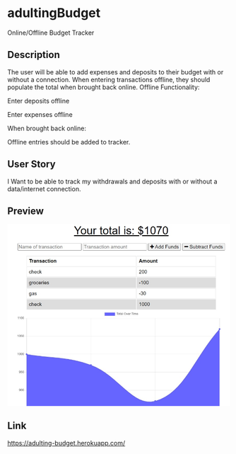 # adultingBudget
 Online/Offline Budget Tracker

## Description
The user will be able to add expenses and deposits to their budget with or without a connection. When entering transactions offline, they should populate the total when brought back online.
Offline Functionality:


Enter deposits offline


Enter expenses offline


When brought back online:

Offline entries should be added to tracker.

## User Story
I Want to be able to track my withdrawals and deposits with or without a data/internet connection.

## Preview
![Image of app](public/assets/budgetPreview.jpg)

## Link
https://adulting-budget.herokuapp.com/